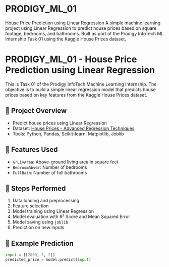 # PRODIGY_ML_01
House Price Prediction using Linear Regression A simple machine learning project using Linear Regression to predict house prices based on square footage, bedrooms, and bathrooms. Built as part of the Prodigy InfoTech ML Internship Task 01 using the Kaggle House Prices dataset.
# PRODIGY_ML_01 - House Price Prediction using Linear Regression

This is Task 01 of the Prodigy InfoTech Machine Learning Internship. The objective is to build a simple linear regression model that predicts house prices based on key features from the Kaggle House Prices dataset.

## 📌 Project Overview

- Predict house prices using Linear Regression
- Dataset: [House Prices - Advanced Regression Techniques](https://www.kaggle.com/competitions/house-prices-advanced-regression-techniques/data)
- Tools: Python, Pandas, Scikit-learn, Matplotlib, Joblib

## 🧠 Features Used
- `GrLivArea`: Above-ground living area in square feet
- `BedroomAbvGr`: Number of bedrooms
- `FullBath`: Number of full bathrooms

## 🚀 Steps Performed

1. Data loading and preprocessing
2. Feature selection
3. Model training using Linear Regression
4. Model evaluation with R² Score and Mean Squared Error
5. Model saving using `joblib`
6. Prediction on new inputs

## 🧪 Example Prediction

```python
input = [[2000, 3, 2]]
predicted_price = model.predict(input)
